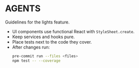 # AGENTS

Guidelines for the lights feature.

- UI components use functional React with `StyleSheet.create`.
- Keep services and hooks pure.
- Place tests next to the code they cover.
- After changes run:
  ```bash
  pre-commit run --files <files>
  npm test -- --coverage
  ```
